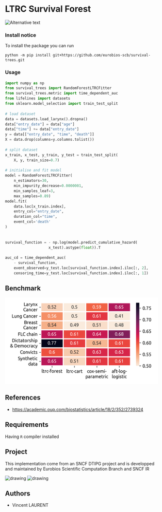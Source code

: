 # LTRC Survival Forest

<img src="https://img.shields.io/github/languages/code-size/eurobios-scb/survival-trees" alt="Alternative text" />

### Install notice

To install the package you can run

```shell
python -m pip install git+https://github.com/eurobios-scb/survival-trees.git
```


### Usage

```python
import numpy as np
from survival_trees import RandomForestLTRCFitter
from survival_trees.metric import time_dependent_auc
from lifelines import datasets
from sklearn.model_selection import train_test_split

# load dataset
data = datasets.load_larynx().dropna()
data["entry_date"] = data["age"]
data["time"] += data["entry_date"]
y = data[["entry_date", "time", "death"]]
X = data.drop(columns=y.columns.tolist())

# split dataset    
x_train, x_test, y_train, y_test = train_test_split(
    X, y, train_size=0.7)

# initialise and fit model    
model = RandomForestLTRCFitter(
    n_estimators=30,
    min_impurity_decrease=0.0000001,
    min_samples_leaf=3,
    max_samples=0.89)
model.fit(
    data.loc[x_train.index],
    entry_col="entry_date",
    duration_col="time",
    event_col='death'
)


survival_function = - np.log(model.predict_cumulative_hazard(
                    x_test).astype(float)).T

auc_cd = time_dependent_auc(
    - survival_function, 
    event_observed=y_test.loc[survival_function.index].iloc[:, 2],
    censoring_time=y_test.loc[survival_function.index].iloc[:, 1])

```


## Benchmark

![benchmark](public/benchmark.png)

## References

* https://academic.oup.com/biostatistics/article/18/2/352/2739324

## Requirements

Having `R` compiler installed

## Project

This implementation come from an SNCF DTIPG project and is developped and maintained by Eurobios Scientific Computation
Branch and SNCF IR

<img src="https://www.sncf.com/themes/contrib/sncf_theme/images/logo-sncf.svg?v=3102549095" alt="drawing" width="100"/>

<img src="https://www.mews-partners.com/wp-content/uploads/2021/09/Eurobios-Mews-Labs-logo-768x274.png.webp" alt="drawing" width="175"/>

## Authors

- Vincent LAURENT 
